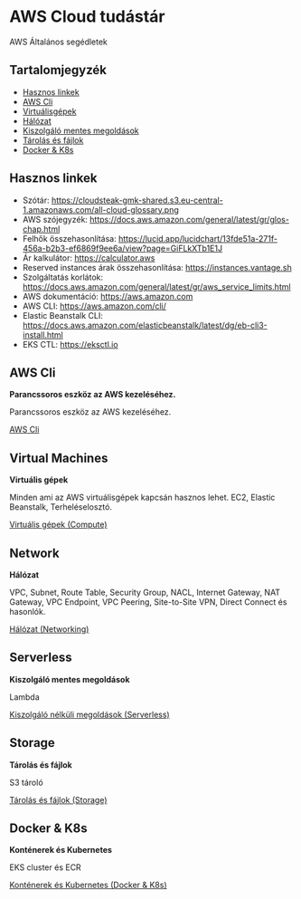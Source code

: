 
# AWS Cloud tudástár
AWS Általános segédletek

## Tartalomjegyzék

- [Hasznos linkek](#hasznos-linkek) 
- [AWS Cli](#aws-cli)
- [Virtuálisgépek](#virtual-machines)
- [Hálózat](#network)
- [Kiszolgáló mentes megoldások](#serverless)
- [Tárolás és fájlok](#storage)
- [Docker & K8s](#docker--k8s)


## Hasznos linkek

- Szótár: https://cloudsteak-gmk-shared.s3.eu-central-1.amazonaws.com/all-cloud-glossary.png 
- AWS szójegyzék: https://docs.aws.amazon.com/general/latest/gr/glos-chap.html 
- Felhők összehasonlítása: https://lucid.app/lucidchart/13fde51a-271f-456a-b2b3-ef6869f9ee6a/view?page=GiFLkXTb1E1J
- Ár kalkulátor: https://calculator.aws 
- Reserved instances árak összehasonlítása: https://instances.vantage.sh  
- Szolgáltatás korlátok: https://docs.aws.amazon.com/general/latest/gr/aws_service_limits.html 
- AWS dokumentáció: https://aws.amazon.com
- AWS CLI: https://aws.amazon.com/cli/
- Elastic Beanstalk CLI: https://docs.aws.amazon.com/elasticbeanstalk/latest/dg/eb-cli3-install.html
- EKS CTL: https://eksctl.io


## AWS Cli
**Parancssoros eszköz az AWS kezeléséhez.**

Parancssoros eszköz az AWS kezeléséhez.

[AWS Cli](./cli.md)

## Virtual Machines
**Virtuális gépek**

Minden ami az AWS virtuálisgépek kapcsán hasznos lehet. EC2, Elastic Beanstalk, Terheléselosztó.

[Virtuális gépek (Compute)](./ec2.md)


## Network
**Hálózat**


VPC, Subnet, Route Table, Security Group, NACL, Internet Gateway, NAT Gateway, VPC Endpoint, VPC Peering, Site-to-Site VPN, Direct Connect és hasonlók.

[Hálózat (Networking)](./network.md)


## Serverless
**Kiszolgáló mentes megoldások**

Lambda

[Kiszolgáló nélküli megoldások (Serverless)](./serverless.md)

## Storage
**Tárolás és fájlok**

S3 tároló

[Tárolás és fájlok (Storage)](./storage.md)

## Docker & K8s
**Konténerek és Kubernetes**

EKS cluster és ECR

[Konténerek és Kubernetes (Docker & K8s)](./containers.md)
